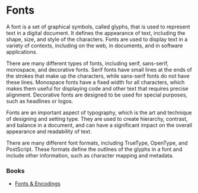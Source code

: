 # Fonts

A font is a set of graphical symbols, called glyphs, that is used to represent text in a digital document. It defines the appearance of text, including the shape, size, and style of the characters. Fonts are used to display text in a variety of contexts, including on the web, in documents, and in software applications.

There are many different types of fonts, including serif, sans-serif, monospace, and decorative fonts. Serif fonts have small lines at the ends of the strokes that make up the characters, while sans-serif fonts do not have these lines. Monospace fonts have a fixed width for all characters, which makes them useful for displaying code and other text that requires precise alignment. Decorative fonts are designed to be used for special purposes, such as headlines or logos.

Fonts are an important aspect of typography, which is the art and technique of designing and setting type. They are used to create hierarchy, contrast, and balance in a document, and can have a significant impact on the overall appearance and readability of text.

There are many different font formats, including TrueType, OpenType, and PostScript. These formats define the outlines of the glyphs in a font and include other information, such as character mapping and metadata.

### Books

* [Fonts & Encodings](https://www.goodreads.com/book/show/621947.Fonts\_Encodings)
